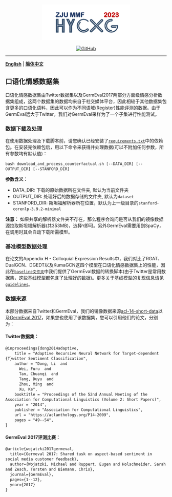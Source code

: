 <p align="center" >
    <a href="https://github.com/xlxwalex/HyCxG/tree/main/data">
    <br>
    <img src="https://github.com/xlxwalex/HyCxG/blob/main/figures/sub-logo.png" width="275"/>
    <br>
    </a>
</p>
<p align="center">
    <a href="https://github.com/xlxwalex/HyCxG/blob/main/LICENSE">
        <img alt="GitHub" src="https://img.shields.io/github/license/xlxwalex/HyCxG.svg?color=blue&style=flat-square">
    </a>
</p>

---
[**English**](https://github.com/xlxwalex/HyCxG/tree/main/data/Colloquial) | [**简体中文**](https://github.com/xlxwalex/HyCxG/tree/main/data/Colloquial/README_ZH.md)
## 口语化情感数据集

口语化情感数据集由Twitter数据集以及GermEval2017两部分方面级情感分析数据集组成，这两个数据集的数据均来自于社交媒体平台，因此相较于其他数据集包含更多的口语化语料，因此可以作为不同语域(Register)性能评测的数据。由于GermEval远大于Twitter，我们对GermEval采样为了一个子集进行性能测试。

### 数据下载及处理
在使用数据处理及下载脚本前，请您确认已经安装了[`requirements.txt`](https://github.com/xlxwalex/HyCxG/blob/main/requirements.txt)中的依赖包。在安装完依赖包后，用以下命令来获得并处理数据(可以不附加任何参数，所有参数均有默认值)：
```shell
bash download_and_process_counterfactual.sh [--DATA_DIR] [--OUTPUT_DIR] [--STANFORD_DIR]
```
**参数含义：**
+ DATA_DIR: 下载的原始数据所在文件夹, 默认为当前文件夹
+ OUTPUT_DIR: 处理好后的数据存储的文件夹, 默认为`dataset`
+ STANFORD_DIR: 斯坦福解析器所在位置，默认为上一级目录的`stanford-corenlp-3.9.2-minimal`

**注意：** 如果共享的解析器文件夹不存在，那么程序会询问是否从我们的镜像数据源拉取斯坦福解析器(共353MB)，选择`Y`即可。另外GermEval需要用到SpaCy，在调用时其会自动下载所需模型。

### 基准模型数据处理
在论文的Appendix H - Colloquial Expression Results中，我们对比了RGAT、DualGCN、DGEDT以及KumaGCN这四个模型在口语化情感数据集上的性能，因此在[`baseline文件夹`](https://github.com/xlxwalex/HyCxG/tree/main/data/Colloquial/baseline)中我们提供了GermEval数据的转换脚本(由于Twitter是常用数据集，这些基线模型都包含了处理好的数据)。更多关于基线模型的复现信息请见[`guidelines`](https://github.com/xlxwalex/HyCxG/tree/main/guidelines)。

### 数据来源
本部分数据来自Twitter和GermEval，我们的镜像数据来源[acl-14-short-data](https://github.com/songyouwei/ABSA-PyTorch/tree/master/datasets/acl-14-short-data)以及[GermEval 2017](http://ltdata1.informatik.uni-hamburg.de/germeval2017/)，如果您也使用了该数据集，您可以引用他们的论文，分别为：
#### Twitter数据集：
```
@inproceedings{dong2014adaptive,
    title = "Adaptive Recursive Neural Network for Target-dependent {T}witter Sentiment Classification",
    author = "Dong, Li  and
      Wei, Furu  and
      Tan, Chuanqi  and
      Tang, Duyu  and
      Zhou, Ming  and
      Xu, Ke",
    booktitle = "Proceedings of the 52nd Annual Meeting of the Association for Computational Linguistics (Volume 2: Short Papers)",
    year = "2014",
    publisher = "Association for Computational Linguistics",
    url = "https://aclanthology.org/P14-2009",
    pages = "49--54",
}
```
#### GermEval 2017评测比赛：
```
@article{wojatzki2017germeval,
  title={Germeval 2017: Shared task on aspect-based sentiment in social media customer feedback},
  author={Wojatzki, Michael and Ruppert, Eugen and Holschneider, Sarah and Zesch, Torsten and Biemann, Chris},
  journal={GermEval},
  pages={1--12},
  year={2017}
}
```